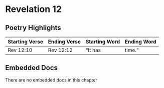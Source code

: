 # Revelation 12

## Poetry Highlights

| Starting Verse | Ending Verse | Starting Word | Ending Word |
| :--- | :--- | :--- | :--- |
| Rev 12:10 | Rev 12:12 | “It has | time.” |

## Embedded Docs

There are no embedded docs in this chapter


